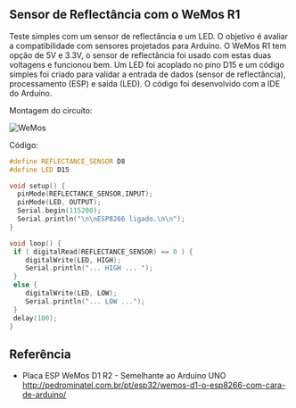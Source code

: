 

## Sensor de Reflectância com o WeMos R1

Teste simples com um sensor de reflectância e um LED. O objetivo é avaliar a compatibilidade com sensores projetados para Arduíno. O WeMos R1 tem opção de 5V e 3.3V, o sensor de reflectância foi usado com estas duas voltagens e funcionou bem. Um LED foi acoplado no pino D15 e um código simples foi criado para validar a entrada de dados (sensor de reflectância), processamento (ESP) e saída (LED). O código foi desenvolvido com a IDE do Arduíno.

Montagem do circuíto:

![WeMos](https://github.com/orivaldosantana/GPRo/blob/master/ESP/reflectance_sensor/IMG_20170211_224446126_HDR.jpg)

Código:

```c++
#define REFLECTANCE_SENSOR D8
#define LED D15

void setup() {
  pinMode(REFLECTANCE_SENSOR,INPUT);
  pinMode(LED, OUTPUT);
  Serial.begin(115200);
  Serial.println("\n\nESP8266 ligado.\n\n");
}

void loop() {
 if ( digitalRead(REFLECTANCE_SENSOR) == 0 ) {
    digitalWrite(LED, HIGH);
    Serial.println("... HIGH ... ");
 }
 else {
    digitalWrite(LED, LOW);
    Serial.println("... LOW ...");
 }
 delay(100);
}
```

## Referência

* Placa ESP WeMos D1 R2 - Semelhante ao Arduíno UNO http://pedrominatel.com.br/pt/esp32/wemos-d1-o-esp8266-com-cara-de-arduino/
